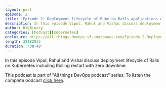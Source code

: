 ```yaml
---
layout: post
episode: 2
title: 'Episode 2: Deployment lifecycle of Ruby on Rails applications on Kubernetes'
description: In this episode Vipul, Rahul and Vishal discuss deployment lifecycle of Rails on Kubernetes including Rolling restart with zero downtime.
author: BigBinary
categories: [Podcast][Kubernetes]
enclosure: https://all-things-devops.s3.amazonaws.com/Episode-2-Deployment-life-cycle-of-Rails-on-Kubernetes.mp3
length: 38182933
duration: '38:48'
---
```


In this episode Vipul, Rahul and Vishal discuss deployment lifecycle of Rails on Kubernetes including
Rolling restart with zero downtime.

This podcast is part of "All things DevOps podcast" series. To listen the complete podcast  [click here](https://allthingsdevops.bigbinary.com/2017/09/25/episode-2-deployment-life-cycle-of-rails-on-kubernetes.html).
